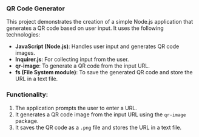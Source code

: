 ### QR Code Generator 

This project demonstrates the creation of a simple Node.js application that generates a QR code based on user input. It uses the following technologies:

- **JavaScript (Node.js)**: Handles user input and generates QR code images.
- **Inquirer.js**: For collecting input from the user.
- **qr-image**: To generate a QR code from the input URL.
- **fs (File System module)**: To save the generated QR code and store the URL in a text file.

### Functionality:
1. The application prompts the user to enter a URL.
2. It generates a QR code image from the input URL using the `qr-image` package.
3. It saves the QR code as a `.png` file and stores the URL in a text file.
